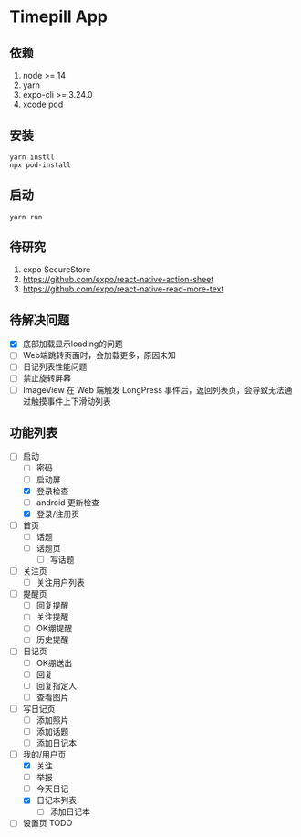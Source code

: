 # Timepill App

## 依赖
1. node >= 14
1. yarn
1. expo-cli >= 3.24.0
1. xcode pod


## 安装
```
yarn instll
npx pod-install
```

## 启动
```
yarn run
```

## 待研究
1. expo SecureStore
1. https://github.com/expo/react-native-action-sheet
1. https://github.com/expo/react-native-read-more-text

## 待解决问题
- [x] 底部加载显示loading的问题
- [ ] Web端跳转页面时，会加载更多，原因未知
- [ ] 日记列表性能问题
- [ ] 禁止旋转屏幕
- [ ] ImageView 在 Web 端触发 LongPress 事件后，返回列表页，会导致无法通过触摸事件上下滑动列表

## 功能列表
- [ ] 启动
    - [ ] 密码
    - [ ] 启动屏
    - [x] 登录检查
    - [ ] android 更新检查
    - [x] 登录/注册页
- [ ] 首页
    - [ ] 话题
    - [ ] 话题页
        - [ ] 写话题
- [ ] 关注页
    - [ ] 关注用户列表
- [ ] 提醒页
    - [ ] 回复提醒
    - [ ] 关注提醒
    - [ ] OK绷提醒
    - [ ] 历史提醒
- [ ] 日记页
    - [ ] OK绷送出
    - [ ] 回复
    - [ ] 回复指定人
    - [ ] 查看图片
- [ ] 写日记页
    - [ ] 添加照片
    - [ ] 添加话题
    - [ ] 添加日记本
- [ ] 我的/用户页
    - [x] 关注
    - [ ] 举报
    - [ ] 今天日记
    - [x] 日记本列表
        - [ ] 添加日记本
- [ ] 设置页 TODO